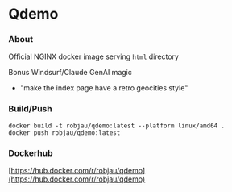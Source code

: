 # Qdemo

### About

Official NGINX docker image serving `html` directory

Bonus Windsurf/Claude GenAI magic

* "make the index page have a retro geocities style"

### Build/Push

```
docker build -t robjau/qdemo:latest --platform linux/amd64 .
docker push robjau/qdemo:latest
```

### Dockerhub

[https://hub.docker.com/r/robjau/qdemo](https://hub.docker.com/r/robjau/qdemo)